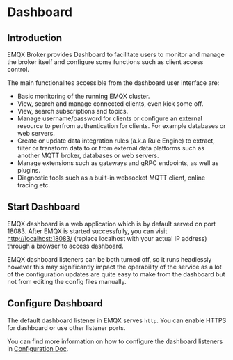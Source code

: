 # Dashboard

## Introduction

EMQX Broker provides Dashboard to facilitate users to monitor and manage the broker itself and configure some functions such as client access control.

The main functionalites accessible from the dashboard user interface are:

* Basic monitoring of the running EMQX cluster.
* View, search and manage connected clients, even kick some off.
* View, search subscriptions and topics.
* Manage username/password for clients or configure an external resource to perfrom authentication for clients. For example databases or web servers.
* Create or update data integration rules (a.k.a Rule Engine) to extract, filter or transform data to or from external data platforms such as another MQTT broker, databases or web servers.
* Manage extensions such as gateways and gRPC endpoints, as well as plugins.
* Diagnostic tools such as a built-in websocket MQTT client, online tracing etc.

## Start Dashboard

EMQX dashboard is a web application which is by default served on port 18083.
After EMQX is started successfully, you can visit [http://localhost:18083/](http://localhost:18083/)
(replace localhost with your actual IP address) through a browser to access dashboard.

EMQX dashboard listeners can be both turned off, so it runs headlessly
however this may significantly impact the operability of the service as a lot of the configuration updates are
quite easy to make from the dashboard but not from editing the config files manually.

## Configure Dashboard

The default dashboard listener in EMQX serves `http`. You can enable HTTPS for dashboard or use other listener ports.

You can find more information on how to configure the dashboard listeners in [Configuration Doc](../admin/cfg.md#dashboard).

<!--TODO: maybe add some screenshots-->
